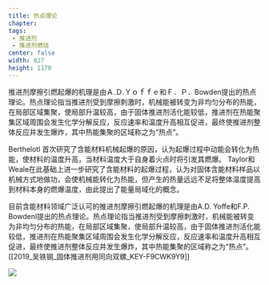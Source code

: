 ```yaml
---
title: 热点理论
chapter:
tags: 
 - 推进剂
 - 推进剂燃烧
center: false
width: 827
height: 1170
---
```


推进剂摩擦引燃起爆的机理是由Ａ.Ｄ.Ｙｏｆｆｅ和Ｆ．Ｐ．Bowden提出的热点理论。热点理论指当推进剂受到摩擦刺激时，机械能被转变为非均匀分布的热能，在局部区域集聚，使局部升温较高，由于固体推进剂活化能较低，推进剂在热能聚集区域周围会发生化学分解反应，反应速率和温度升高相互促进，最终使推进剂整体反应并发生爆炸，其中热能集聚的区域称之为“热点”。

Berthelotl 首次研究了含能材料机械起爆的原因，认为起爆过程中动能会转化为热能，使材料的温度升高，当材料温度大于自身着火点时将引发其燃爆。 Taylor和Weale在此基础上进一步研究了含能材料的起爆过程，认为对固体含能材料样品以机械方式地做功，会使机械能转化为热能，但产生的热量远远不足将整体温度提高到材料本身的燃爆温度，由此提出了能量局域化的概念。

目前含能材料领域广泛认可的推进剂摩擦引燃起爆的机理是由A.D. Yoffe和F.P. Bowdenl提出的热点理论。热点理论指当推进剂受到摩擦刺激时，机械能被转变为非均匀分布的热能，在局部区域集聚，使局部升温较高，由于固体推进剂活化能较低，推进剂在热能聚集区域周围会发生化学分解反应，反应速率和温度升高相互促进，最终使推进剂整体反应并发生爆炸，其中热能集聚的区域称之为“热点”。[[2019_吴铁钢_固体推进剂用同向双螺_KEY-F9CWK9Y9]]

![](热点理论示意图.svg)


